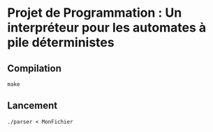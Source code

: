 # Projet de Programmation : Un interpréteur pour les automates à pile déterministes

## Compilation

```make```

## Lancement

```./parser < MonFichier```
